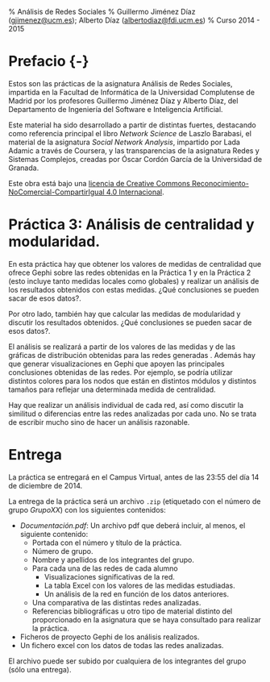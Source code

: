 % Análisis de Redes Sociales
% Guillermo Jiménez Díaz (gjimenez@ucm.es); Alberto Díaz (albertodiaz@fdi.ucm.es)
% Curso 2014 - 2015

# Prefacio {-}

Estos son las prácticas de la asignatura Análisis de Redes Sociales, impartida en la Facultad de Informática de la Universidad Complutense de Madrid por los profesores Guillermo Jiménez Díaz y Alberto Díaz, del Departamento de Ingeniería del Software e Inteligencia Artificial.

Este material ha sido desarrollado a partir de distintas fuertes, destacando como referencia principal el libro _Network Science_ de Laszlo Barabasi, el material de la asignatura _Social Network Analysis_, impartido por Lada Adamic a través de Coursera, y las transparencias de la asignatura Redes y Sistemas Complejos, creadas por Óscar Cordón García de la Universidad de Granada.

Este obra está bajo una [licencia de Creative Commons Reconocimiento-NoComercial-CompartirIgual 4.0 Internacional](http://creativecommons.org/licenses/by-nc-sa/4.0/).

# Práctica 3: Análisis de centralidad y modularidad.

En esta práctica hay que obtener los valores de medidas de centralidad que ofrece Gephi sobre las redes obtenidas en la Práctica 1 y en la Práctica 2 (esto incluye tanto medidas locales como globales) y realizar un análisis de los resultados obtenidos con estas medidas. ¿Qué conclusiones se pueden sacar de esos datos?.

Por otro lado, también hay que calcular las medidas de modularidad y discutir los resultados obtenidos. ¿Qué conclusiones se pueden sacar de esos datos?.

El análisis se realizará a partir de los valores de las medidas y de las gráficas de distribución obtenidas para las redes generadas . Además hay que generar visualizaciones en Gephi que apoyen las principales conclusiones obtenidas de las redes. Por ejemplo, se podría utilizar distintos colores para los nodos que están en distintos módulos y distintos tamaños para reflejar una determinada medida de centralidad.

Hay que realizar un análisis individual de cada red, así como discutir la similitud o diferencias entre las redes analizadas por cada uno. No se trata de escribir mucho sino de hacer un análisis razonable.

# Entrega

La práctica se entregará en el Campus Virtual, antes de las 23:55 del día 14 de diciembre de 2014.

La entrega de la práctica será un archivo `.zip` (etiquetado con el número de grupo _GrupoXX_) con los siguientes contenidos:

* _Documentación.pdf_: Un archivo pdf que deberá incluir, al menos, el siguiente contenido:
    -   Portada con el número y título de la práctica.
    -   Número de grupo.
    -   Nombre y apellidos de los integrantes del grupo.
    -   Para cada una de las redes de cada alumno
        +   Visualizaciones significativas de la red.
        +   La tabla Excel con los valores de las medidas estudiadas.
        +   Un análisis de la red en función de los datos anteriores.
    -   Una comparativa de las distintas redes analizadas.
    -   Referencias bibliográficas u otro tipo de material distinto del proporcionado en la asignatura que se haya consultado para realizar la práctica. 
* Ficheros de proyecto Gephi de los análisis realizados.
* Un fichero excel con los datos de todas las redes analizadas.

El archivo puede ser subido por cualquiera de los integrantes del grupo (sólo una entrega).